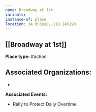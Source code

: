 ```yaml
---
name: Broadway at 1st
variants: 
instance-of: place
location: 34.053910,-118.245190
---
```

## [[Broadway at 1st]]

**Place type:** #action

**Associated Organizations:** 
- 
- 

**Associated Events:** 
- Rally to Protect Daily Overtime